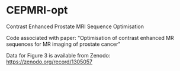 # CEPMRI-opt
Contrast Enhanced Prostate MRI Sequence Optimisation

Code associated with paper:
"Optimisation of contrast enhanced MR sequences for MR imaging of prostate cancer"

Data for Figure 3 is available from Zenodo:
https://zenodo.org/record/1305057 

